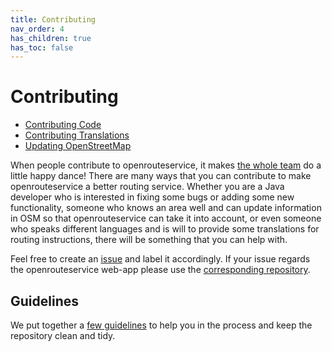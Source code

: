 ```yaml
---
title: Contributing
nav_order: 4
has_children: true
has_toc: false
---
```


# Contributing
* [Contributing Code](https://github.com/GIScience/openrouteservice/blob/master/CONTRIBUTE.md)
* [Contributing Translations](Contributing-Translations)
* [Updating OpenStreetMap](https://wiki.openstreetmap.org/wiki/Beginners%27_guide)

When people contribute to openrouteservice, it makes [the whole
team](https://heigit.org/heigit-team/) do a little happy dance!  There are many
ways that you can contribute to make openrouteservice a better routing service.
Whether you are a Java developer who is interested in fixing some bugs or
adding some new functionality, someone who knows an area well and can update
information in OSM so that openrouteservice can take it into account, or even
someone who speaks different languages and is will to provide some translations
for routing instructions, there will be something that you can help with.

Feel free to create an [issue](https://github.com/GIScience/openrouteservice/issues)
and label it accordingly. If your issue regards the openrouteservice web-app
please use the [corresponding repository](https://github.com/GIScience/ors-maps-client/issues).

## Guidelines

We put together a [few
guidelines](https://github.com/GIScience/openrouteservice/blob/master/CONTRIBUTE.md)
to help you in the process and keep the repository clean and tidy.



